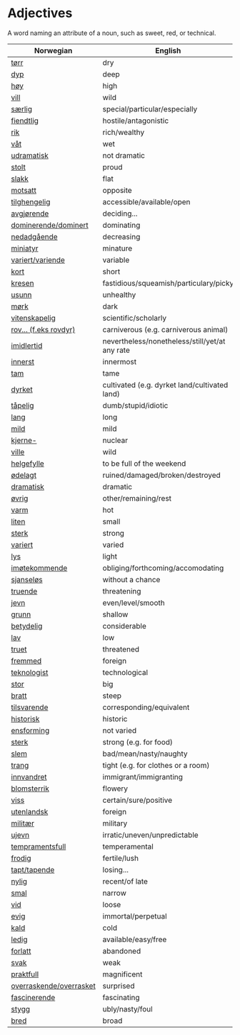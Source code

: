 # Adjectives

A word naming an attribute of a noun, such as sweet, red, or technical.

| Norwegian | English |
| --- | --- |
| [tørr](https://www.ordnett.no/search?language=no&phrase=tørr) | dry |
| [dyp](https://www.ordnett.no/search?language=no&phrase=dyp) | deep |
| [høy](https://www.ordnett.no/search?language=no&phrase=høy) | high |
| [vill](https://www.ordnett.no/search?language=no&phrase=vill) | wild |
| [særlig](https://www.ordnett.no/search?language=no&phrase=særlig) | special/particular/especially |
| [fiendtlig](https://www.ordnett.no/search?language=no&phrase=fiendtlig) | hostile/antagonistic |
| [rik](https://www.ordnett.no/search?language=no&phrase=rik) | rich/wealthy |
| [våt](https://www.ordnett.no/search?language=no&phrase=våt) | wet |
| [udramatisk](https://www.ordnett.no/search?language=no&phrase=udramatisk) | not dramatic |
| [stolt](https://www.ordnett.no/search?language=no&phrase=stolt) | proud |
| [slakk](https://www.ordnett.no/search?language=no&phrase=slakk) | flat |
| [motsatt](https://www.ordnett.no/search?language=no&phrase=motsatt) | opposite |
| [tilghengelig](https://www.ordnett.no/search?language=no&phrase=tilghengelig) | accessible/available/open |
| [avgjørende](https://www.ordnett.no/search?language=no&phrase=avgjørende) | deciding... |
| [dominerende/dominert](https://www.ordnett.no/search?language=no&phrase=dominerende/dominert) | dominating |
| [nedadgående](https://www.ordnett.no/search?language=no&phrase=nedadgående) | decreasing |
| [miniatyr](https://www.ordnett.no/search?language=no&phrase=miniatyr) | minature |
| [variert/variende](https://www.ordnett.no/search?language=no&phrase=variert/variende) | variable |
| [kort](https://www.ordnett.no/search?language=no&phrase=kort) | short |
| [kresen](https://www.ordnett.no/search?language=no&phrase=kresen) | fastidious/squeamish/particulary/picky |
| [usunn](https://www.ordnett.no/search?language=no&phrase=usunn) | unhealthy |
| [mørk](https://www.ordnett.no/search?language=no&phrase=mørk) | dark |
| [vitenskapelig](https://www.ordnett.no/search?language=no&phrase=vitenskapelig) | scientific/scholarly |
| [rov... (f.eks rovdyr)](https://www.ordnett.no/search?language=no&phrase=rov...%20(f.eks%20rovdyr)) | carniverous (e.g. carniverous animal) |
| [imidlertid](https://www.ordnett.no/search?language=no&phrase=imidlertid) | nevertheless/nonetheless/still/yet/at any rate |
| [innerst](https://www.ordnett.no/search?language=no&phrase=innerst) | innermost |
| [tam](https://www.ordnett.no/search?language=no&phrase=tam) | tame |
| [dyrket](https://www.ordnett.no/search?language=no&phrase=dyrket) | cultivated (e.g. dyrket land/cultivated land) |
| [tåpelig](https://www.ordnett.no/search?language=no&phrase=tåpelig) | dumb/stupid/idiotic |
| [lang](https://www.ordnett.no/search?language=no&phrase=lang) | long |
| [mild](https://www.ordnett.no/search?language=no&phrase=mild) | mild |
| [kjerne-](https://www.ordnett.no/search?language=no&phrase=kjerne-) | nuclear |
| [ville](https://www.ordnett.no/search?language=no&phrase=ville) | wild |
| [helgefylle](https://www.ordnett.no/search?language=no&phrase=helgefylle) | to be full of the weekend |
| [ødelagt](https://www.ordnett.no/search?language=no&phrase=ødelagt) | ruined/damaged/broken/destroyed |
| [dramatisk](https://www.ordnett.no/search?language=no&phrase=dramatisk) | dramatic |
| [øvrig](https://www.ordnett.no/search?language=no&phrase=øvrig) | other/remaining/rest |
| [varm](https://www.ordnett.no/search?language=no&phrase=varm) | hot |
| [liten](https://www.ordnett.no/search?language=no&phrase=liten) | small |
| [sterk](https://www.ordnett.no/search?language=no&phrase=sterk) | strong |
| [variert](https://www.ordnett.no/search?language=no&phrase=variert) | varied |
| [lys](https://www.ordnett.no/search?language=no&phrase=lys) | light |
| [imøtekommende](https://www.ordnett.no/search?language=no&phrase=imøtekommende) | obliging/forthcoming/accomodating |
| [sjanseløs](https://www.ordnett.no/search?language=no&phrase=sjanseløs) | without a chance |
| [truende](https://www.ordnett.no/search?language=no&phrase=truende) | threatening |
| [jevn](https://www.ordnett.no/search?language=no&phrase=jevn) | even/level/smooth |
| [grunn](https://www.ordnett.no/search?language=no&phrase=grunn) | shallow |
| [betydelig](https://www.ordnett.no/search?language=no&phrase=betydelig) | considerable |
| [lav](https://www.ordnett.no/search?language=no&phrase=lav) | low |
| [truet](https://www.ordnett.no/search?language=no&phrase=truet) | threatened |
| [fremmed](https://www.ordnett.no/search?language=no&phrase=fremmed) | foreign |
| [teknologist](https://www.ordnett.no/search?language=no&phrase=teknologist) | technological |
| [stor](https://www.ordnett.no/search?language=no&phrase=stor) | big |
| [bratt](https://www.ordnett.no/search?language=no&phrase=bratt) | steep |
| [tilsvarende](https://www.ordnett.no/search?language=no&phrase=tilsvarende) | corresponding/equivalent |
| [historisk](https://www.ordnett.no/search?language=no&phrase=historisk) | historic |
| [ensforming](https://www.ordnett.no/search?language=no&phrase=ensforming) | not varied |
| [sterk](https://www.ordnett.no/search?language=no&phrase=sterk) | strong (e.g. for food) |
| [slem](https://www.ordnett.no/search?language=no&phrase=slem) | bad/mean/nasty/naughty |
| [trang](https://www.ordnett.no/search?language=no&phrase=trang) | tight (e.g. for clothes or a room) |
| [innvandret](https://www.ordnett.no/search?language=no&phrase=innvandret) | immigrant/immigranting |
| [blomsterrik](https://www.ordnett.no/search?language=no&phrase=blomsterrik) | flowery |
| [viss](https://www.ordnett.no/search?language=no&phrase=viss) | certain/sure/positive |
| [utenlandsk](https://www.ordnett.no/search?language=no&phrase=utenlandsk) | foreign |
| [militær](https://www.ordnett.no/search?language=no&phrase=militær) | military |
| [ujevn](https://www.ordnett.no/search?language=no&phrase=ujevn) | irratic/uneven/unpredictable |
| [tempramentsfull](https://www.ordnett.no/search?language=no&phrase=tempramentsfull) | temperamental |
| [frodig](https://www.ordnett.no/search?language=no&phrase=frodig) | fertile/lush |
| [tapt/tapende](https://www.ordnett.no/search?language=no&phrase=tapt/tapende) | losing... |
| [nylig](https://www.ordnett.no/search?language=no&phrase=nylig) | recent/of late |
| [smal](https://www.ordnett.no/search?language=no&phrase=smal) | narrow |
| [vid](https://www.ordnett.no/search?language=no&phrase=vid) | loose |
| [evig](https://www.ordnett.no/search?language=no&phrase=evig) | immortal/perpetual |
| [kald](https://www.ordnett.no/search?language=no&phrase=kald) | cold |
| [ledig](https://www.ordnett.no/search?language=no&phrase=ledig) | available/easy/free |
| [forlatt](https://www.ordnett.no/search?language=no&phrase=forlatt) | abandoned |
| [svak](https://www.ordnett.no/search?language=no&phrase=svak) | weak |
| [praktfull](https://www.ordnett.no/search?language=no&phrase=praktfull) | magnificent |
| [overraskende/overrasket](https://www.ordnett.no/search?language=no&phrase=overraskende/overrasket) | surprised |
| [fascinerende](https://www.ordnett.no/search?language=no&phrase=fascinerende) | fascinating |
| [stygg](https://www.ordnett.no/search?language=no&phrase=stygg) | ubly/nasty/foul |
| [bred](https://www.ordnett.no/search?language=no&phrase=bred) | broad |

